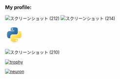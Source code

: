 <h3 align="left">My profile:</h3>



![スクリーンショット (212)](https://user-images.githubusercontent.com/92770947/197527519-0f47b753-afd4-49fe-8eb5-6c09634587ce.png)
![スクリーンショット (214)](https://user-images.githubusercontent.com/92770947/197527546-d8cb2fcc-e55e-4564-b067-268a803f9631.png)

<p align="left"> <a href="https://www.python.org" target="_blank" rel="noreferrer"> <img src="https://raw.githubusercontent.com/devicons/devicon/master/icons/python/python-original.svg" alt="python" width="60" height="60"/> </a> </p>

![スクリーンショット (210)](https://user-images.githubusercontent.com/92770947/197472660-ada8e9e7-0f59-4b91-9d8f-c849f4b4d456.png)

[![trophy](https://github-profile-trophy.vercel.app/?username=Itagaki-Kota)](https://github.com/Itagaki-Kota/github-profile-trophy)

<p align="left"> <a href="https://www.python.org" target="_blank" rel="noreferrer"> <img src="https://user-images.githubusercontent.com/92770947/197472660-ada8e9e7-0f59-4b91-9d8f-c849f4b4d456.png" alt="neuron" width="60" height="60"/> </a> </p>


<!--
**Itagaki-Kota/Itagaki-Kota** is a ✨ _special_ ✨ repository because its `README.md` (this file) appears on your GitHub profile.

Here are some ideas to get you started:

- 🔭 I’m currently working on ...
- 🌱 I’m currently learning ...
- 👯 I’m looking to collaborate on ...
- 🤔 I’m looking for help with ...
- 💬 Ask me about ...
- 📫 How to reach me: ...
- 😄 Pronouns: ...
- ⚡ Fun fact: ...
-->

